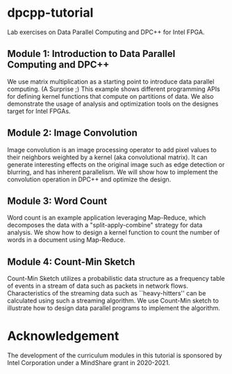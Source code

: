 # dpcpp-tutorial
Lab exercises on Data Parallel Computing and DPC++ for Intel FPGA. 

## Module 1: Introduction to Data Parallel Computing and DPC++

We use matrix multiplication as a starting point to introduce data parallel computing. (A Surprise ;)
This example shows different programming APIs for defining kernel functions that compute on partitions of data. We also demonstrate the usage of analysis and optimization tools on the designes target for Intel FPGAs.

## Module 2: Image Convolution

Image convolution is an image processing operator to add pixel values to their neighbors weighted by a kernel (aka convolutional matrix). It can generate interesting effects on the original image such as edge detection or blurring, and has inherent parallelism. We will show how to implement the convolution operation in DPC++ and optimize the design.

## Module 3: Word Count 

Word count is an example application leveraging Map-Reduce, which decomposes the data with a "split-apply-combine" strategy for data analysis. We show how to design a kernel function to count the number of words in a document using Map-Reduce.

## Module 4: Count-Min Sketch

Count-Min Sketch utilizes a probabilistic data structure as a frequency table of events in a stream of data such as packets in network flows. Characteristics of the streaming data such as ``heavy-hitters'' can be calculated using such a streaming algorithm. We use Count-Min sketch to illustrate how to design data parallel programs to implement the algorithm.

# Acknowledgement
The development of the curriculum modules in this tutorial is sponsored by Intel Corporation under a MindShare grant in 2020-2021.
